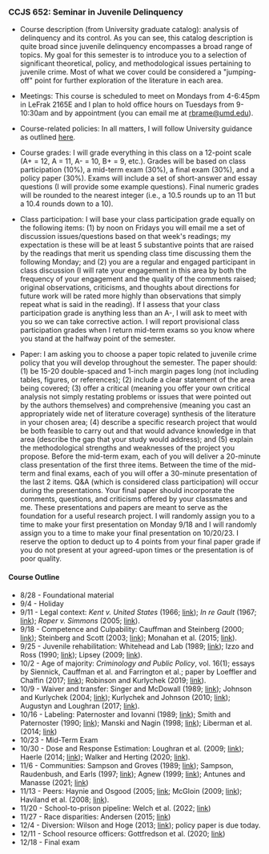 ### CCJS 652: Seminar in Juvenile Delinquency

* Course description (from University graduate catalog): analysis of delinquency and its control. As you can see, this catalog description is quite broad since juvenile delinquency encompasses a broad range of topics. My goal for this semester is to introduce you to a selection of significant theoretical, policy, and methodological issues pertaining to juvenile crime. Most of what we cover could be considered a "jumping-off" point for further exploration of the literature in each area.

* Meetings: This course is scheduled to meet on Mondays from 4-6:45pm in LeFrak 2165E and I plan to hold office hours on Tuesdays from 9-10:30am and by appointment (you can email me at rbrame@umd.edu).

* Course-related policies: In all matters, I will follow University guidance as outlined [here](https://gradschool.umd.edu/faculty-and-staff/course-related-policies).

* Course grades: I will grade everything in this class on a 12-point scale (A+ = 12, A = 11, A- = 10, B+ = 9, etc.). Grades will be based on class participation (10%), a mid-term exam (30%), a final exam (30%), and a policy paper (30%). Exams will include a set of short-answer and essay questions (I will provide some example questions). Final numeric grades will be rounded to the nearest integer (i.e., a 10.5 rounds up to an 11 but a 10.4 rounds down to a 10).

* Class participation: I will base your class participation grade equally on the following items: (1) by noon on Fridays you will email me a set of discussion issues/questions based on that week's readings; my expectation is these will be at least 5 substantive points that are raised by the readings that merit us spending class time discussing them the following Monday; and (2) you are a regular and engaged participant in class discussion (I will rate your engagement in this area by both the frequency of your engagement and the quality of the comments raised; original observations, criticisms, and thoughts about directions for future work will be rated more highly than observations that simply repeat what is said in the reading). If I assess that your class participation grade is anything less than an A-, I will ask to meet with you so we can take corrective action. I will report provisional class participation grades when I return mid-term exams so you know where you stand at the halfway point of the semester.

* Paper: I am asking you to choose a paper topic related to juvenile crime policy that you will develop throughout the semester. The paper should: (1) be 15-20 double-spaced and 1-inch margin pages long (not including tables, figures, or references); (2) include a clear statement of the area being covered; (3) offer a critical (meaning you offer your own critical analysis not simply restating problems or issues that were pointed out by the authors themselves) and comprehensive (meaning you cast an appropriately wide net of literature coverage) synthesis of the literature in your chosen area; (4) describe a specific research project that would be both feasible to carry out and that would advance knowledge in that area (describe the gap that your study would address); and (5) explain the methodological strengths and weaknesses of the project you propose. Before the mid-term exam, each of you will deliver a 20-minute class presentation of the first three items. Between the time of the mid-term and final exams, each of you will offer a 30-minute presentation of the last 2 items. Q&A (which is considered class participation) will occur during the presentations. Your final paper should incorporate the comments, questions, and criticisms offered by your classmates and me. These presentations and papers are meant to serve as the foundation for a useful research project. I will randomly assign you to a time to make your first presentation on Monday 9/18 and I will randomly assign you to a time to make your final presentation on 10/20/23. I reserve the option to deduct up to 4 points from your final paper grade if you do not present at your agreed-upon times or the presentation is of poor quality.

#### Course Outline

* 8/28 - Foundational material
* 9/4 - Holiday
* 9/11 - Legal context: *Kent v. United States* (1966; [link](https://scholar.google.com/scholar_case?case=5405024647930835755&q=kent+v.+united+states&hl=en&as_sdt=20000006)); *In re Gault* (1967; [link](https://scholar.google.com/scholar_case?case=10236837539750251931&q=in+re+gault&hl=en&as_sdt=20000006)); *Roper v. Simmons* (2005; [link](https://scholar.google.com/scholar_case?case=16987406842050815187&q=roper+v+simmons&hl=en&as_sdt=20000006)).
* 9/18 - Competence and Culpability: Cauffman and Steinberg (2000; [link](https://citeseerx.ist.psu.edu/viewdoc/download;jsessionid=C6EFF720EA0A7127D10EFFB35FB60621?doi=10.1.1.318.1192&rep=rep1&type=pdf)); Steinberg and Scott (2003; [link](https://www.sog.unc.edu/sites/default/files/course_materials/Less%20quilty%20by%20reason%20of%20adolescence_steinberg.pdf)); Monahan et al. (2015; [link](https://www.journals.uchicago.edu/doi/10.1086/681553)).
* 9/25 - Juvenile rehabilitation: Whitehead and Lab (1989; [link](https://journals.sagepub.com/doi/10.1177/0022427889026003005)); Izzo and Ross (1990; [link](https://journals.sagepub.com/doi/epdf/10.1177/0093854890017001008)); Lipsey (2009; [link](https://web.p.ebscohost.com/ehost/pdfviewer/pdfviewer?vid=1&sid=2db6624b-a9e7-44cd-97df-c106dc4eed16%40redis)).
* 10/2 - Age of majority: *Criminology and Public Policy*, vol. 16(1); essays by Siennick, Cauffman et al. and Farrington et al.; paper by Loeffler and Chalfin (2017; [link](https://onlinelibrary.wiley.com/toc/17459133/2017/16/1)); Robinson and Kurlychek (2019; [link](https://www.tandfonline.com/doi/full/10.1080/24751979.2019.1585927)).
* 10/9 - Waiver and transfer: Singer and McDowall (1989; [link](https://www.jstor.org/stable/pdf/3053628.pdf)); Johnson and Kurlychek (2004; [link](https://onlinelibrary.wiley.com/doi/pdf/10.1111/j.1745-9125.2004.tb00527.x)); Kurlychek and Johnson (2010; [link](https://onlinelibrary.wiley.com/doi/abs/10.1111/j.1745-9125.2010.00200.x)); Augustyn and Loughran (2017; [link](https://onlinelibrary.wiley.com/doi/abs/10.1111/1745-9125.12136?casa_token=ZIqCtz8bK1IAAAAA%3A5RWywKTbDFrapHg5dhyrcFg4cTZ6MS9HRwWLcYUn-2W58mCA8EhuIeJXIqzSZHKSz_9TO463bpBREss)).
* 10/16 - Labeling: Paternoster and Iovanni (1989; [link](https://www.tandfonline.com/doi/abs/10.1080/07418828900090261)); Smith and Paternoster (1990; [link](https://www.jstor.org/stable/3053663)); Manski and Nagin (1998; [link](https://onlinelibrary.wiley.com/doi/abs/10.1111/0081-1750.00043)); Liberman et al. (2014; [link](https://onlinelibrary.wiley.com/doi/full/10.1111/1745-9125.12039))
* 10/23 - Mid-Term Exam
* 10/30 - Dose and Response Estimation: Loughran et al. (2009; [link](https://www.ncbi.nlm.nih.gov/pmc/articles/PMC2801446/pdf/nihms157953.pdf)); Haerle (2014; [link](https://journals.sagepub.com/doi/10.1177/1541204014555436)); Walker and Herting (2020; [link](https://journals.sagepub.com/doi/full/10.1177/0011128720926115)).
* 11/6 - Communities: Sampson and Groves (1989; [link](https://dash.harvard.edu/bitstream/handle/1/3226955/Sampson_CommunityStructureCrime.pdf?sequence=2&isAllowed=y)); Sampson, Raudenbush, and Earls (1997; [link](https://www.jstor.org/stable/2892902)); Agnew (1999; [link](https://journals.sagepub.com/doi/pdf/10.1177/0022427899036002001?casa_token=BKeW0XyNsjMAAAAA:4dnfAnnko7rQXJzeU76cQIEmRUZgjHHlmbJUpra2sumAMxKyeE7O-xLTba7WVeWcwgwNXFnppMvY)); Antunes and Manasse (2021; [link](https://journals.sagepub.com/doi/full/10.1177/00224278211004667))
* 11/13 - Peers: Haynie and Osgood (2005; [link](https://heinonline.org/HOL/Page?collection=journals&handle=hein.journals/josf84&id=1126&men_tab=srchresults); McGloin (2009; [link](https://onlinelibrary.wiley.com/doi/abs/10.1111/j.1745-9125.2009.00146.x?casa_token=eqdxS7C7Z1wAAAAA%3AhSaLhST87TM5S3Bbowj1NP9mmJl36tCtsrIc-PjlxI1coUPfwfjx28hc3amBkkb54AnzPdTaA2wmH3Y)); Haviland et al. (2008; [link](https://www.researchgate.net/profile/Daniel-Nagin/publication/6055320_Combining_Propensity_Score_Matching_and_Group-Based_Trajectory_Analysis_in_an_Observational_Study/links/0912f5112d07d26721000000/Combining-Propensity-Score-Matching-and-Group-Based-Trajectory-Analysis-in-an-Observational-Study.pdf)).
* 11/20 - School-to-prison pipeline: Welch et al. (2022; [link](https://journals.sagepub.com/doi/pdf/10.1177/00224278211070501?casa_token=h9Zsl2_tpl8AAAAA:LqqPoOrAlp1UK83GckIxPADNm1_rKtbH-fj9T7KR2UEN1I2Btj9q6BlEaFEGneMaMc3Mn8Yjlq7I))
* 11/27 - Race disparities: Andersen (2015; [link](https://journals.sagepub.com/doi/pdf/10.1177/0093854815570963))
* 12/4 - Diversion: Wilson and Hoge (2013; [link](https://journals.sagepub.com/doi/full/10.1177/1541204012473132)); policy paper is due today.
* 12/11 - School resource officers: Gottfredson et al. (2020; [link](https://onlinelibrary.wiley.com/doi/pdf/10.1111/1745-9133.12512))
* 12/18 - Final exam
